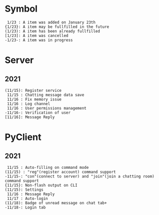 # Symbol
     1/23 : A item was added on January 23th
    {1/23}: A item may be fullfilled in the future
    (1/23): A item has been already fullfilled
    [1/23]: A item was cancelled
    -1/23-: A item was in progress

# Server
## 2021
    (11/15): Register service
     11/15 : Chatting message data save
     11/16 : Fix memory issue
     11/16 : Log channel
     11/16 : User permissions management
    -11/16-: Verification of user
    [11/16]: Message Reply

# PyClient
## 2021
     11/15 : Auto-filling on command mode
    (11/15) : "reg"(register account) command support
    -11/15-: "con"(connect to server) and "join"(join a chatting room) command support
    {11/15}: Non-flash output on CLI
    (11/15): Settings
     11/16 : Message Reply
     11/17 : Auto-login
    (11/18): Badge of unread message on chat tab+
    -11/18-: Login tab